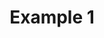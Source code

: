 ---
title: Example 1
type: pages
page: questions
translations:
  afrikaans: ''
  spanish: ''
  xhosa: ''
  northern_sotho: ''
  portuguese: ''
  southern_sotho: ''
  tswana: ''
  zulu: ''
---